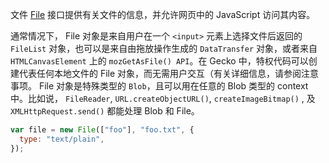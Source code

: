 文件 [File](https://developer.mozilla.org/zh-CN/docs/Web/API/File) 接口提供有关文件的信息，并允许网页中的 JavaScript 访问其内容。

通常情况下， File 对象是来自用户在一个 `<input>` 元素上选择文件后返回的 `FileList` 对象，也可以是来自由拖放操作生成的 `DataTransfer` 对象，或者来自 `HTMLCanvasElement` 上的 `mozGetAsFile() API`。在 Gecko 中，特权代码可以创建代表任何本地文件的 File 对象，而无需用户交互（有关详细信息，请参阅注意事项。
File 对象是特殊类型的 `Blob`，且可以用在任意的 Blob 类型的 context 中。比如说， `FileReader`, `URL.createObjectURL()`, `createImageBitmap()` , 及 `XMLHttpRequest.send()` 都能处理 Blob 和 File。
```js
var file = new File(["foo"], "foo.txt", {
  type: "text/plain",
});
```